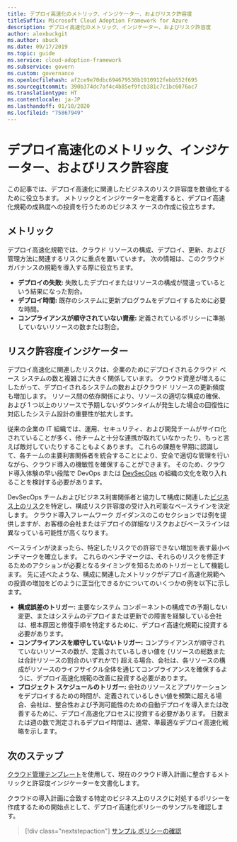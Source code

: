 ```yaml
---
title: デプロイ高速化のメトリック、インジケーター、およびリスク許容度
titleSuffix: Microsoft Cloud Adoption Framework for Azure
description: デプロイ高速化のメトリック、インジケーター、およびリスク許容度
author: alexbuckgit
ms.author: abuck
ms.date: 09/17/2019
ms.topic: guide
ms.service: cloud-adoption-framework
ms.subservice: govern
ms.custom: governance
ms.openlocfilehash: af2ce9e70dbc694679538b1910912febb552f695
ms.sourcegitcommit: 390b374dc7af4c4b85ef9fcb381c7c1bc6076ac7
ms.translationtype: HT
ms.contentlocale: ja-JP
ms.lasthandoff: 01/10/2020
ms.locfileid: "75867949"
---
```

# <a name="deployment-acceleration-metrics-indicators-and-risk-tolerance"></a>デプロイ高速化のメトリック、インジケーター、およびリスク許容度

この記事では、デプロイ高速化に関連したビジネスのリスク許容度を数値化するために役立ちます。 メトリックとインジケーターを定義すると、デプロイ高速化規範の成熟度への投資を行うためのビジネス ケースの作成に役立ちます。

## <a name="metrics"></a>メトリック

デプロイ高速化規範では、クラウド リソースの構成、デプロイ、更新、および管理方法に関連するリスクに重点を置いています。 次の情報は、このクラウド ガバナンスの規範を導入する際に役立ちます。

- **デプロイの失敗:** 失敗したデプロイまたはリソースの構成が間違っているという結果になった割合。
- **デプロイ時間:** 既存のシステムに更新プログラムをデプロイするために必要な時間。
- **コンプライアンスが順守されていない資産:** 定義されているポリシーに準拠していないリソースの数または割合。

## <a name="risk-tolerance-indicators"></a>リスク許容度インジケーター

デプロイ高速化に関連したリスクは、企業のためにデプロイされるクラウド ベース システムの数と複雑さに大きく関係しています。 クラウド資産が増えるにしたがって、デプロイされるシステムの数およびクラウド リソースの更新頻度も増加します。 リソース間の依存関係により、リソースの適切な構成の確保、および 1 つ以上のリソースで予期しないダウンタイムが発生した場合の回復性に対応したシステム設計の重要性が拡大します。

<!-- "en-us" location is required for the URL below. -->

従来の企業の IT 組織では、運用、セキュリティ、および開発チームがサイロ化されていることが多く、他チームと十分な連携が取れていなかったり、もっと言えば敵対していたりすることもよくあります。 これらの課題を早期に認識して、各チームの主要利害関係者を統合することにより、安全で適切な管理を行いながら、クラウド導入の機敏性を確保することができます。 そのため、クラウド導入体験の早い段階で DevOps または [DevSecOps](https://www.microsoft.com/en-us/securityengineering/devsecops) の組織の文化を取り入れることを検討する必要があります。

DevSecOps チームおよびビジネス利害関係者と協力して構成に関連した[ビジネス上のリスク](./business-risks.md)を特定し、構成リスク許容度の受け入れ可能なベースラインを決定します。 クラウド導入フレームワーク ガイダンスのこのセクションでは例を提供しますが、お客様の会社またはデプロイの詳細なリスクおよびベースラインは異なっている可能性が高くなります。

ベースラインが決まったら、特定したリスクでの許容できない増加を表す最小ベンチマークを確立します。 これらのベンチマークは、それらのリスクを修正するためのアクションが必要となるタイミングを知るためのトリガーとして機能します。 先に述べたような、構成に関連したメトリックがデプロイ高速化規範への投資の増加をどのように正当化できるかについてのいくつかの例を以下に示します。

- **構成誤差のトリガー:** 主要なシステム コンポーネントの構成での予期しない変更、またはシステムのデプロイまたは更新での障害を経験している会社は、根本原因と修復手順を特定するために、デプロイ高速化規範に投資する必要があります。
- **コンプライアンスを順守していないトリガー:** コンプライアンスが順守されていないリソースの数が、定義されているしきい値を (リソースの総数または合計リソースの割合のいずれかで) 超える場合、会社は、各リソースの構成がリソースのライフサイクル全体を通じてコンプライアンスを確保するように、デプロイ高速化規範の改善に投資する必要があります。
- **プロジェクト スケジュールのトリガー:** 会社のリソースとアプリケーションをデプロイするための時間が、定義されているしきい値を頻繁に超える場合、会社は、整合性および予測可能性のための自動デプロイを導入または改善するために、デプロイ高速化プロセスに投資する必要があります。 日数または週の数で測定されるデプロイ時間は、通常、準最適なデプロイ高速化戦略を示します。

## <a name="next-steps"></a>次のステップ

[クラウド管理テンプレート](./template.md)を使用して、現在のクラウド導入計画に整合するメトリックと許容度インジケーターを文書化します。

クラウドの導入計画に合致する特定のビジネス上のリスクに対処するポリシーを作成するための開始点として、デプロイ高速化ポリシーのサンプルを確認します。

> [!div class="nextstepaction"]
> [サンプル ポリシーの確認](./policy-statements.md)
